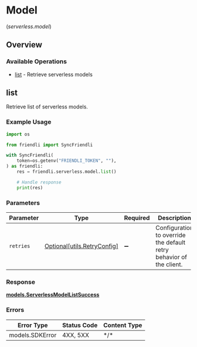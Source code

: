 # Model
(*serverless.model*)

## Overview

### Available Operations

* [list](#list) - Retrieve serverless models

## list

Retrieve list of serverless models.

### Example Usage

```python
import os

from friendli import SyncFriendli

with SyncFriendli(
    token=os.getenv("FRIENDLI_TOKEN", ""),
) as friendli:
    res = friendli.serverless.model.list()

    # Handle response
    print(res)
```

### Parameters

| Parameter                                                           | Type                                                                | Required                                                            | Description                                                         |
| ------------------------------------------------------------------- | ------------------------------------------------------------------- | ------------------------------------------------------------------- | ------------------------------------------------------------------- |
| `retries`                                                           | [Optional[utils.RetryConfig]](../../models/utils/retryconfig.md)    | :heavy_minus_sign:                                                  | Configuration to override the default retry behavior of the client. |

### Response

**[models.ServerlessModelListSuccess](../../models/serverlessmodellistsuccess.md)**

### Errors

| Error Type      | Status Code     | Content Type    |
| --------------- | --------------- | --------------- |
| models.SDKError | 4XX, 5XX        | \*/\*           |
